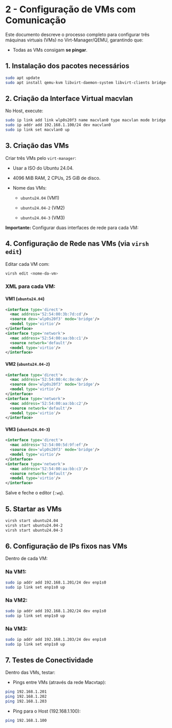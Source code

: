 # 2 - Configuração de VMs com Comunicação

Este documento descreve o processo completo para configurar três máquinas virtuais (VMs) no Virt-Manager/QEMU, garantindo que:

- Todas as VMs consigam **se pingar**.
    

## 1. Instalação dos pacotes necessários

```bash
sudo apt update
sudo apt install qemu-kvm libvirt-daemon-system libvirt-clients bridge-utils virt-manager
```

## 2. Criação da Interface Virtual macvlan

No Host, execute:

```bash
sudo ip link add link wlp0s20f3 name macvlan0 type macvlan mode bridge
sudo ip addr add 192.168.1.100/24 dev macvlan0
sudo ip link set macvlan0 up
```

## 3. Criação das VMs

Criar três VMs pelo `virt-manager`:

- Usar a ISO do Ubuntu 24.04.
    
- 4096 MiB RAM, 2 CPUs, 25 GiB de disco.
    
- Nome das VMs:
    
    - `ubuntu24.04` (VM1)
        
    - `ubuntu24.04-2` (VM2)
        
    - `ubuntu24.04-3` (VM3)
        

**Importante:** Configurar duas interfaces de rede para cada VM:

## 4. Configuração de Rede nas VMs (via `virsh edit`)

Editar cada VM com:

```bash
virsh edit <nome-da-vm>
```

### XML para cada VM:

#### VM1 (`ubuntu24.04`)

```xml
<interface type='direct'>
  <mac address='52:54:00:3b:7d:cd'/>
  <source dev='wlp0s20f3' mode='bridge'/>
  <model type='virtio'/>
</interface>
<interface type='network'>
  <mac address='52:54:00:aa:bb:c1'/>
  <source network='default'/>
  <model type='virtio'/>
</interface>
```

#### VM2 (`ubuntu24.04-2`)

```xml
<interface type='direct'>
  <mac address='52:54:00:4c:8e:de'/>
  <source dev='wlp0s20f3' mode='bridge'/>
  <model type='virtio'/>
</interface>
<interface type='network'>
  <mac address='52:54:00:aa:bb:c2'/>
  <source network='default'/>
  <model type='virtio'/>
</interface>
```

#### VM3 (`ubuntu24.04-3`)

```xml
<interface type='direct'>
  <mac address='52:54:00:5d:9f:ef'/>
  <source dev='wlp0s20f3' mode='bridge'/>
  <model type='virtio'/>
</interface>
<interface type='network'>
  <mac address='52:54:00:aa:bb:c3'/>
  <source network='default'/>
  <model type='virtio'/>
</interface>
```

Salve e feche o editor (`:wq`).

## 5. Startar as VMs

```bash
virsh start ubuntu24.04
virsh start ubuntu24.04-2
virsh start ubuntu24.04-3
```

## 6. Configuração de IPs fixos nas VMs

Dentro de cada VM:

### Na VM1:

```bash
sudo ip addr add 192.168.1.201/24 dev enp1s0
sudo ip link set enp1s0 up
```

### Na VM2:

```bash
sudo ip addr add 192.168.1.202/24 dev enp1s0
sudo ip link set enp1s0 up
```

### Na VM3:

```bash
sudo ip addr add 192.168.1.203/24 dev enp1s0
sudo ip link set enp1s0 up
```

## 7. Testes de Conectividade

Dentro das VMs, testar:

- Pings entre VMs (através da rede Macvtap):
    

```bash
ping 192.168.1.201
ping 192.168.1.202
ping 192.168.1.203
```

- Ping para o Host (192.168.1.100):
    

```bash
ping 192.168.1.100
```